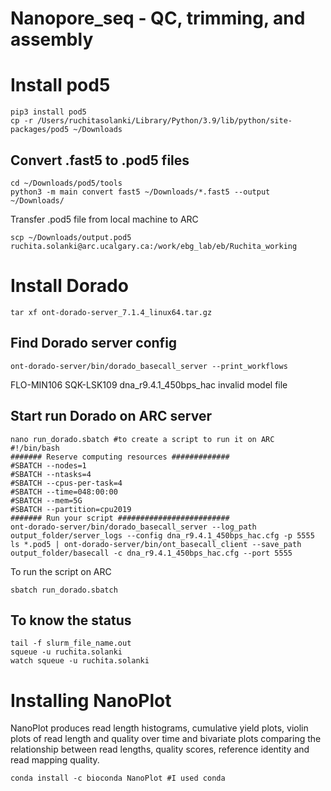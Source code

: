 # Nanopore_seq - QC, trimming, and assembly

# Install pod5
```
pip3 install pod5
cp -r /Users/ruchitasolanki/Library/Python/3.9/lib/python/site-packages/pod5 ~/Downloads
```
## Convert .fast5 to .pod5 files
```
cd ~/Downloads/pod5/tools
python3 -m main convert fast5 ~/Downloads/*.fast5 --output ~/Downloads/
```

Transfer .pod5 file from local machine to ARC
```
scp ~/Downloads/output.pod5 ruchita.solanki@arc.ucalgary.ca:/work/ebg_lab/eb/Ruchita_working
```

# Install Dorado
```
tar xf ont-dorado-server_7.1.4_linux64.tar.gz
```

## Find Dorado server config
```
ont-dorado-server/bin/dorado_basecall_server --print_workflows
```
FLO-MIN106     SQK-LSK109                  dna_r9.4.1_450bps_hac          invalid model file

## Start run Dorado on ARC server
```
nano run_dorado.sbatch #to create a script to run it on ARC
#!/bin/bash
####### Reserve computing resources #############
#SBATCH --nodes=1
#SBATCH --ntasks=4
#SBATCH --cpus-per-task=4
#SBATCH --time=048:00:00
#SBATCH --mem=5G
#SBATCH --partition=cpu2019
####### Run your script #########################
ont-dorado-server/bin/dorado_basecall_server --log_path output_folder/server_logs --config dna_r9.4.1_450bps_hac.cfg -p 5555
ls *.pod5 | ont-dorado-server/bin/ont_basecall_client --save_path output_folder/basecall -c dna_r9.4.1_450bps_hac.cfg --port 5555
```
To run the script on ARC
```
sbatch run_dorado.sbatch
```

## To know the status
```
tail -f slurm_file_name.out 
squeue -u ruchita.solanki
watch squeue -u ruchita.solanki
```
# Installing NanoPlot 
NanoPlot produces read length histograms, cumulative yield plots, violin plots of read length and quality over time and bivariate plots comparing the relationship between read
lengths, quality scores, reference identity and read mapping quality.
```
conda install -c bioconda NanoPlot #I used conda
```
